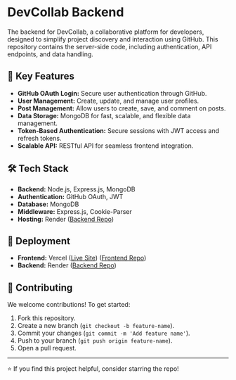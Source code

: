 # DevCollab Backend

The backend for DevCollab, a collaborative platform for developers, designed to simplify project discovery and interaction using GitHub. This repository contains the server-side code, including authentication, API endpoints, and data handling.

## 🚀 Key Features

* **GitHub OAuth Login:** Secure user authentication through GitHub.
* **User Management:** Create, update, and manage user profiles.
* **Post Management:** Allow users to create, save, and comment on posts.
* **Data Storage:** MongoDB for fast, scalable, and flexible data management.
* **Token-Based Authentication:** Secure sessions with JWT access and refresh tokens.
* **Scalable API:** RESTful API for seamless frontend integration.

## 🛠️ Tech Stack

* **Backend:** Node.js, Express.js, MongoDB
* **Authentication:** GitHub OAuth, JWT
* **Database:** MongoDB
* **Middleware:** Express.js, Cookie-Parser
* **Hosting:** Render ([Backend Repo](https://github.com/DheerajRay-01/DevCollab-server))

## 🚦 Deployment

* **Frontend:** Vercel ([Live Site](https://dev-collab-client.vercel.app)) ([Frontend Repo](https://github.com/DheerajRay-01/DevCollab-client))
* **Backend:** Render ([Backend Repo](https://github.com/DheerajRay-01/DevCollab-server))

## 🤝 Contributing

We welcome contributions! To get started:

1. Fork this repository.
2. Create a new branch (`git checkout -b feature-name`).
3. Commit your changes (`git commit -m 'Add feature name'`).
4. Push to your branch (`git push origin feature-name`).
5. Open a pull request.

---

⭐️ If you find this project helpful, consider starring the repo!
